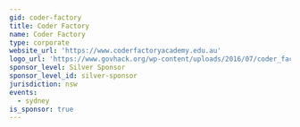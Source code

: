```yaml
---
gid: coder-factory
title: Coder Factory
name: Coder Factory
type: corporate
website_url: 'https://www.coderfactoryacademy.edu.au'
logo_url: 'https://www.govhack.org/wp-content/uploads/2016/07/coder_factory.png'
sponsor_level: Silver Sponsor
sponsor_level_id: silver-sponsor
jurisdiction: nsw
events:
  - sydney
is_sponsor: true
---
```

